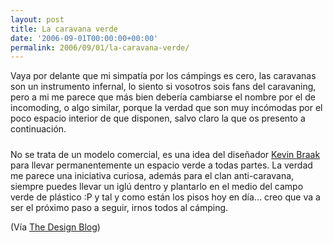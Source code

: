 ```yaml
---
layout: post
title: La caravana verde
date: '2006-09-01T00:00:00+00:00'
permalink: 2006/09/01/la-caravana-verde/
---
```

Vaya por delante que mi simpatía por los cámpings es cero, las caravanas son un instrumento infernal, lo siento si vosotros sois fans del caravaning, pero a mi me parece que más bien debería cambiarse el nombre por el de incomoding, o algo similar, porque la verdad que son muy incómodas por el poco espacio interior de que disponen, salvo claro la que os presento a continuación.

<a href="http://inhabitat.com/blog/2006/08/21/unpack-a-park-mobile-green-space/"><img style="display:block; margin:0px auto 10px; text-align:center;cursor:pointer; cursor:hand;" src="http://photos1.blogger.com/blogger/6639/1972/1600/caravan21g.jpg" border="0" alt="" /></a>No se trata de un modelo comercial, es una idea del diseñador <a href="http://www.kevinvanbraak.com/index.html">Kevin Braak</a> para llevar permanentemente un espacio verde a todas partes. La verdad me parece una iniciativa curiosa, además para el clan anti-caravana, siempre puedes llevar un iglú dentro y plantarlo en el medio del campo verde de plástico :P y tal y como están los pisos hoy en día... creo que va a ser el próximo paso a seguir, irnos todos al cámping.

(Vía <a href="http://www.thedesignblog.org/entry/unpack-your-green-space-anywhere-you-want/">The Design Blog</a>)
